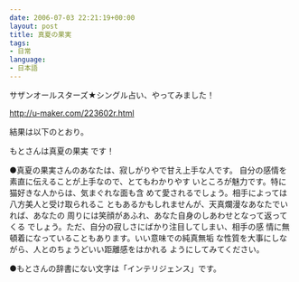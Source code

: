 ```yaml
---
date: 2006-07-03 22:21:19+00:00
layout: post
title: 真夏の果実
tags:
- 日常
language:
- 日本語
---
```


サザンオールスターズ★シングル占い、やってみました！

http://u-maker.com/223602r.html

結果は以下のとおり。

もとさんは真夏の果実 です！

●真夏の果実さんのあなたは、寂しがりやで甘え上手な人です。
自分の感情を素直に伝えることが上手なので、とてもわかりやす
いところが魅力です。特に猫好きな人からは、気まぐれな面も含
めて愛されるでしょう。相手によっては八方美人と受け取られるこ
ともあるかもしれませんが、天真爛漫なあなたでいれば、あなたの
周りには笑顔があふれ、あなた自身のしあわせとなって返ってくる
でしょう。ただ、自分の寂しさにばかり注目してしまい、相手の感
情に無頓着になっていることもあります。いい意味での純真無垢
な性質を大事にしながら、人とのちょうどいい距離感をはかれる
ようにしてみてください。

●もとさんの辞書にない文字は「インテリジェンス」です。
